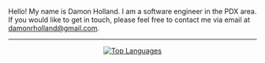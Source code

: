 Hello! My name is Damon Holland. I am a software engineer in the PDX area. If you would like to get in touch, please feel free to contact me via email at damonrholland@gmail.com. 

---

<div align="center">
    <a align="center" href="https://github.com/DamonHolland/github-readme-stats">
        <img alt="Top Languages" src="https://github-readme-stats.vercel.app/api/top-langs/?username=DamonHolland&layout=compact&exclude_repo=A1-SQL-Queries-Generator">
    </a>
</div>
